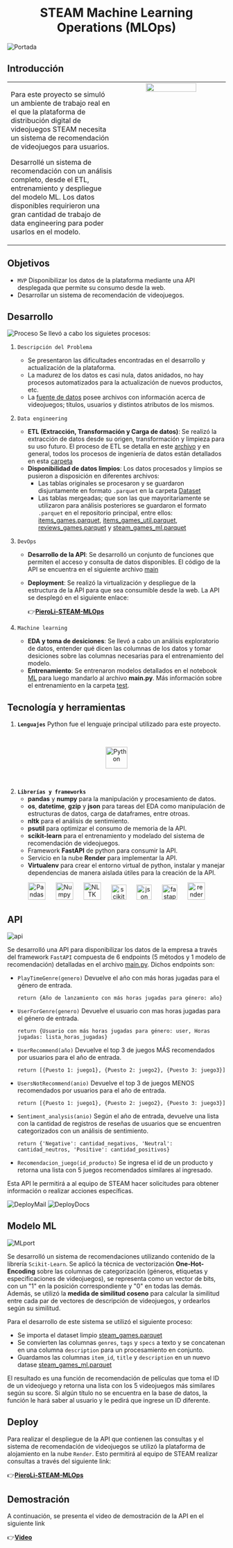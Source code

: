 # <div align="center">**STEAM Machine Learning Operations (MLOps)**</div>

![Portada](https://github.com/PedroLiLL/STEAM-MLOps/blob/main/assets/STEAM_MLOps.png?raw=true)

## Introducción

<table><tr><td valign="top" width="50%">

Para este proyecto se simuló un ambiente de trabajo real en el que la plataforma de distribución digital de videojuegos STEAM necesita un sistema de recomendación de videojuegos para usuarios.

Desarrollé un sistema de recomendación con un análisis completo, desde el ETL, entrenamiento y despliegue del modelo ML. Los datos disponibles requirieron una gran cantidad de trabajo de data engineering para poder usarlos en el modelo.

</td><td valign="top" width="50%">

<div align="center">
<img src="https://user-images.githubusercontent.com/67664604/217914153-1eb00e25-ac08-4dfa-aaf8-53c09038f082.png" align="center" style="width: 70%" />
</div>  


</td></tr></table>  


## Objetivos

- `MVP` Disponibilizar los datos de la plataforma mediante una API desplegada que permite su consumo desde la web.
- Desarrollar un sistema de recomendación de videojuegos.

## Desarrollo

![Proceso](https://github.com/PedroLiLL/STEAM-MLOps/blob/main/assets/process.gif?raw=true)
Se llevó a cabo los siguietes procesos:
1. `Descripción del Problema`
    - Se presentaron las dificultades encontradas en el desarrollo y actualización de la plataforma.
    - La madurez de los datos es casi nula, datos anidados, no hay procesos automatizados para la actualización de nuevos productos, etc.
    - La [fuente de datos](https://drive.google.com/drive/folders/1HqBG2-sUkz_R3h1dZU5F2uAzpRn7BSpj) posee archivos con información acerca de videojuegos; títulos, usuarios y distintos atributos de los mismos.

2. `Data engineering`
    - **ETL (Extracción, Transformación y Carga de datos)**: Se realizó la extracción de datos desde su origen, transformación y limpieza para su uso futuro. El proceso de ETL se detalla en este [archivo](https://github.com/PedroLiLL/STEAM-MLOps/blob/main/test/ETL.ipynb) y en general, todos los procesos de ingeniería de datos están detallados en esta [carpeta](https://github.com/PedroLiLL/STEAM-MLOps/tree/main/test)
    - **Disponibilidad de datos limpios**: Los datos procesados y limpios se pusieron a disposición en diferentes archivos:
        - Las tablas originales se procesaron y se guardaron disjuntamente en formato `.parquet` en la carpeta [Dataset](https://github.com/PedroLiLL/STEAM-MLOps/tree/main/Dataset)
        - Las tablas mergeadas; que son las que mayoritariamente se utilizaron para análisis posteriores se guardaron el formato `.parquet` en el repositorio principal, entre ellos:   <br>
        [items_games.parquet](https://github.com/PedroLiLL/STEAM-MLOps/tree/main), [items_games_util.parquet](https://github.com/PedroLiLL/STEAM-MLOps/tree/main), [reviews_games.parquet](https://github.com/PedroLiLL/STEAM-MLOps/tree/main) y [steam_games_ml.parquet](https://github.com/PedroLiLL/STEAM-MLOps/tree/main)

3. `DevOps`
    - **Desarrollo de la API**: Se desarrolló un conjunto de funciones que permiten el acceso y consulta de datos disponibles. El código de la API se encuentra en el siguiente archivo [main](https://github.com/PedroLiLL/STEAM-MLOps/blob/main/main.py)
    - **Deployment**: Se realizó la virtualización y despliegue de la estructura de la API para que sea consumible desde la web. La API se desplegó en el siguiente enlace:

        👉[**PieroLi-STEAM-MLOps**](https://piero-li-api-steam-mlops-x825.onrender.com/docs)
    
4. `Machine learning`
    - **EDA y toma de desiciones**: Se llevó a cabo un análisis exploratorio de datos, entender qué dicen las columnas de los datos y tomar desiciones sobre las columnas necesarias para el entrenamiento del modelo.
    - **Entrenamiento**: Se entrenaron modelos detallados en el notebook [ML](https://github.com/PedroLiLL/STEAM-MLOps/blob/main/test/ML.ipynb) para luego mandarlo al archivo **main.py**. Más información sobre el entrenamiento en la carpeta [test](https://github.com/PedroLiLL/STEAM-MLOps/tree/main/test).

## Tecnología y herramientas

1. **`Lenguajes`** Python fue el lenguaje principal utilizado para este proyecto.

<div align="center">
    <a href="https://www.python.org/" target="_blank">
        <img style="margin: 30px" src="https://profilinator.rishav.dev/skills-assets/python-original.svg" alt="Python" height="50"/>
    </a>
</div>

2. **`Librerías y frameworks`**
    - **pandas** y **numpy** para la manipulación y procesamiento de datos.
    - **os**, **datetime**, **gzip** y **json** para tareas del EDA como manipulación de estructuras de datos, carga de dataframes, entre otroas.
    - **nltk** para el análisis de sentimiento.
    - **psutil** para optimizar el consumo de memoria de la API.
    - **scikit-learn** para el entrenamiento y modelado del sistema de recomendación de videojuegos.
    - Framework **FastAPI** de python para consumir la API.
    - Servicio en la nube **Render** para implementar la API.
    - **Virtualenv** para crear el entorno virtual de python, instalar y manejar dependencias de manera aislada útiles para la creación de la API.

<div align="center">  
    <a style="padding: 10px" target="_blank">
        <img src="https://upload.wikimedia.org/wikipedia/commons/thumb/2/22/Pandas_mark.svg/1200px-Pandas_mark.svg.png" alt="Pandas" height="40"/>
    </a>  
    <a style="padding: 10px" target="_blank">
        <img src="https://cdn-images-1.medium.com/max/502/1*l0u9VaJUCE9kNcSqWVbsVA.png" alt="Numpy" height="40"/>
    </a>
    <a style="padding: 10px" target="_blank">
        <img src="https://miro.medium.com/v2/resize:fit:592/0*zKRz1UgqpOZ4bvuA" alt="NLTK" height="40"/>
    </a>
    <a style="padding: 10px" target="_blank">
        <img src="https://upload.wikimedia.org/wikipedia/commons/thumb/0/05/Scikit_learn_logo_small.svg/1200px-Scikit_learn_logo_small.svg.png" alt="scikit" height="35"/>
    </a>
    <a style="padding: 10px" target="_blank">
        <img src="https://www.ccw.sk/files/img/images/5f493b167e5dc864a0265b30_json-logo.png" alt="json" height="35"/>
    </a>
    <a style="padding: 10px" target="_blank">
        <img src="https://cdn.worldvectorlogo.com/logos/fastapi.svg" alt="fastapi" height="35"/>
    </a>
    <a style="padding: 10px" target="_blank">
        <img  src="https://avatars.githubusercontent.com/u/42682871?s=280&v=4" alt="render" height="40"/>
    </a>
</div>

## API

![api](https://github.com/PedroLiLL/STEAM-MLOps/blob/main/assets/1_UaJYVrKSAEXLLYvpppNeOg.gif?raw=true)

Se desarrolló una API para disponibilizar los datos de la empresa a través del framework `FastAPI` compuesta de 6 endpoints (5 métodos y 1 modelo de recomendación) detalladas en el archivo [main.py](https://github.com/PedroLiLL/STEAM-MLOps/blob/main/main.py). Dichos endpoints son:

- `PlayTimeGenre(genero)` Devuelve el año con más horas jugadas para el género de entrada.

    ```
    return {Año de lanzamiento con más horas jugadas para género: año}
    ```

- `UserForGenre(genero)` Devuelve el usuario con mas horas jugadas para el género de entrada.

    ```
    return {Usuario con más horas jugadas para género: user, Horas jugadas: lista_horas_jugadas}
    ```

- `UserRecommend(año)` Devuelve el top 3 de juegos MÁS recomendados por usuarios para el año de entrada.

    ```
    return [{Puesto 1: juego1}, {Puesto 2: juego2}, {Puesto 3: juego3}]
    ```

- `UsersNotRecommend(anio)` Devuelve el top 3 de juegos MENOS recomendados por usuarios para el año de entrada.

    ```
    return [{Puesto 1: juego1}, {Puesto 2: juego2}, {Puesto 3: juego3}]
    ```

- `Sentiment_analysis(anio)` Según el año de entrada, devuelve una lista con la cantidad de registros de reseñas de usuarios que se encuentren categorizados con un análisis de sentimiento.

    ```
    return {'Negative': cantidad_negativos, 'Neutral': cantidad_neutros, 'Positive': cantidad_positivos}
    ```

- `Recomendacion_juego(id_producto)` Se ingresa el id de un producto y retorna una lista con 5 juegos recomendados similares al ingresado.

Esta API le permitirá a al equipo de STEAM hacer solicitudes para obtener información o realizar acciones específicas.

![DeployMail](https://github.com/PedroLiLL/STEAM-MLOps/blob/main/assets/main.png?raw=true)
![DeployDocs](https://github.com/PedroLiLL/STEAM-MLOps/blob/main/assets/docs.png?raw=true)

## Modelo ML

![MLport](https://github.com/PedroLiLL/STEAM-MLOps/blob/main/assets/DP-ML.gif?raw=true)

Se desarrolló un sistema de recomendaciones utilizando contenido de la librería `Scikit-Learn`. Se aplicó la técnica de vectorización **One-Hot-Encoding** sobre las columnas de categorización (géneros, etiquetas y especificaciones de videojuegos), se representa como un vector de bits, con un "1" en la posición correspondiente y "0" en todas las demás. Además, se utilizó la **medida de similitud coseno** para calcular la similitud entre cada par de vectores de descripción de videojuegos, y ordearlos según su similitud.

Para el desarrollo de este sistema se utilizó el siguiente proceso:

- Se importa el dataset limpio [steam_games.parquet](https://github.com/PedroLiLL/STEAM-MLOps/blob/main/Dataset/steam_games.parquet)
- Se convierten las columnas `genres`, `tags` y `specs` a texto y se concatenan en una columna `description` para un procesamiento en conjunto.
- Guardamos las columnas `item_id`, `title` y `description` en un nuevo datase [steam_games_ml.parquet](https://github.com/PedroLiLL/STEAM-MLOps/blob/main/steam_games_ml.parquet)

El resultado es una función de recomendación de películas que toma el ID de un videojuego y retorna una lista con los 5 videojuegos más similares según su score. Si algún título no se encuentra en la base de datos, la función le hará saber al usuario y le pedirá que ingrese un ID diferente.

## Deploy

Para realizar el despliegue de la API que contienen las consultas y el sistema de recomendación de videojuegos se utilizó la plataforma de alojamiento en la nube `Render`. Esto permitirá al equipo de STEAM realizar consultas a través del siguiente link:

👉[**PieroLi-STEAM-MLOps**](https://piero-li-api-steam-mlops-x825.onrender.com/docs)

## Demostración

A continuación, se presenta el video de demostración de la API en el siguiente link

👉[**Video**]()